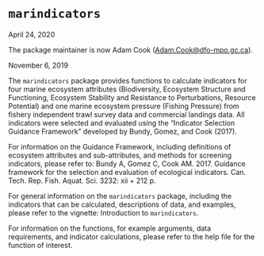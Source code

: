# `marindicators`

April 24, 2020

The package maintainer is now Adam Cook (Adam.Cook@dfo-mpo.gc.ca).


November 6, 2019

The `marindicators` package provides functions to calculate indicators for four marine
ecosystem attributes (Biodiversity, Ecosystem Structure and Functioning, Ecosystem Stability
and Resistance to Perturbations, Resource Potential) and one marine ecosystem pressure
(Fishing Pressure) from fishery independent trawl survey data and commercial landings
data. All indicators were selected and evaluated using the “Indicator Selection Guidance
Framework” developed by Bundy, Gomez, and Cook (2017).

For information on the Guidance Framework, including definitions of ecosystem attributes and sub-attributes, and methods for screening indicators, please refer to: Bundy A, Gomez C, Cook AM. 2017. Guidance framework for the selection and evaluation of ecological indicators. Can. Tech. Rep. Fish. Aquat. Sci. 3232: xii + 212 p.

For general information on the `marindicators` package, including the indicators that can be calculated, descriptions of data, and examples, please refer to the vignette: Introduction to `marindicators`.

For information on the functions, for example arguments, data requirements, and indicator calculations, please refer to the help file for the function of interest.
